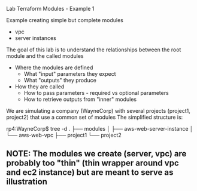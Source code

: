 Lab Terraform Modules - Example 1

Example creating simple but complete modules
- vpc
- server instances

The goal of this lab is to understand the relationships between the root module and the called modules
- Where the modules are defined
    - What "input" parameters they expect 
    - What "outputs" they produce
- How they are called
    - How to pass parameters - required vs optional parameters
    - How to retrieve outputs from "inner" modules

We are simulating a company (WayneCorp) with several projects (project1, project2) that use a common set of modules
The simplified structure is:

rp4:WayneCorp$ tree -d
.
├── modules
│   ├── aws-web-server-instance
│   └── aws-web-vpc
├── project1
└── project2

NOTE: The modules we create (server, vpc) are probably too "thin" (thin wrapper around vpc and ec2 instance) but are meant to serve as illustration
- 



